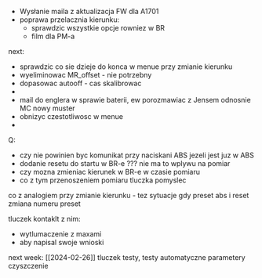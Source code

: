 - Wysłanie maila z aktualizacja FW dla A1701
- poprawa przelacznia kierunku:
	- sprawdzic wszystkie opcje rowniez w BR
	- film dla PM-a

next:
- sprawdzic co sie dzieje do konca w menue przy zmianie kierunku
- wyeliminowac  MR_offset - nie potrzebny
- dopasowac autooff - cas skalibrowac
- 
- mail do englera w sprawie baterii, ew porozmawiac z Jensem odnosnie MC nowy muster
- obnizyc czestotliwosc w menue
- 


Q:
- czy nie powinien byc komunikat przy naciskani ABS jezeli jest juz w ABS
- dodanie resetu do startu w BR-e ??? nie ma to wplywu na pomiar
- czy mozna zmieniac kierunek w BR-e w czasie pomiaru
- co z tym przenoszeniem pomiaru tluczka pomyslec

co z analogiem przy zmianie kierunku - tez sytuacje gdy preset abs i reset
zmiana numeru preset

tluczek kontaklt z nim:
- wytlumaczenie z maxami
- aby napisal swoje wnioski



next week: [[2024-02-26]]
tluczek
testy, testy automatyczne
parametery 
czyszczenie